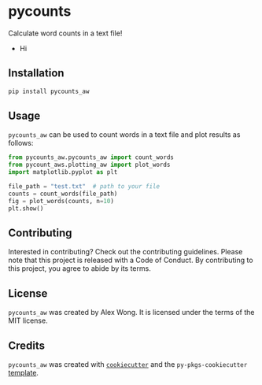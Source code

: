 # pycounts

Calculate word counts in a text file!

- Hi 

## Installation

```bash
pip install pycounts_aw
```

## Usage

`pycounts_aw` can be used to count words in a text file and plot results
as follows:

```python
from pycounts_aw.pycounts_aw import count_words
from pycount_aws.plotting_aw import plot_words
import matplotlib.pyplot as plt

file_path = "test.txt"  # path to your file
counts = count_words(file_path)
fig = plot_words(counts, n=10)
plt.show()
```

## Contributing

Interested in contributing? Check out the contributing guidelines. 
Please note that this project is released with a Code of Conduct. 
By contributing to this project, you agree to abide by its terms.

## License

`pycounts_aw` was created by Alex Wong. It is licensed under the terms
of the MIT license.

## Credits

`pycounts_aw` was created with 
[`cookiecutter`](https://cookiecutter.readthedocs.io/en/latest/) and 
the `py-pkgs-cookiecutter` 
[template](https://github.com/py-pkgs/py-pkgs-cookiecutter).
